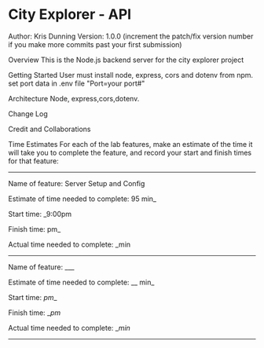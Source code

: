 # City Explorer - API

Author: Kris Dunning Version: 1.0.0 (increment the patch/fix version number if you make more commits past your first submission)

Overview
This is the Node.js backend server for the city explorer project

Getting Started
User must install node, express, cors and dotenv from npm. set port data in .env file "Port=your port#"

Architecture
Node, express,cors,dotenv.

Change Log

Credit and Collaborations


Time Estimates For each of the lab features, make an estimate of the time it will take you to complete the feature, and record your start and finish times for that feature:

-----

Name of feature: Server Setup and Config

Estimate of time needed to complete: 95 min_

Start time: _9:00pm

Finish time: pm_

Actual time needed to complete: _min

-----

Name of feature: ___

Estimate of time needed to complete: __ min_

Start time: _pm__

Finish time:  __pm_

Actual time needed to complete: __min_

-----
